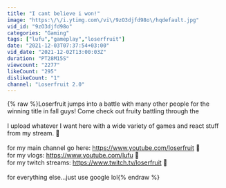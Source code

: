 ```yaml
---
title: "I cant believe i won!"
image: "https:\/\/i.ytimg.com\/vi\/9zO3djfd98o\/hqdefault.jpg"
vid_id: "9zO3djfd98o"
categories: "Gaming"
tags: ["lufu","gameplay","loserfruit"]
date: "2021-12-03T07:37:54+03:00"
vid_date: "2021-12-02T13:00:03Z"
duration: "PT28M15S"
viewcount: "2277"
likeCount: "295"
dislikeCount: "1"
channel: "Loserfruit 2.0"
---
```

{% raw %}Loserfruit jumps into a battle with many other people for the winning title in fall guys! Come check out fruity battling through the <br /><br />I upload whatever I want here with a wide variety of games and react stuff from my stream. 🍓 <br /><br />for my main channel go here: <a rel="nofollow" target="blank" href="https://www.youtube.com/loserfruit">https://www.youtube.com/loserfruit</a> 🍓<br />for my vlogs:  <a rel="nofollow" target="blank" href="https://www.youtube.com/lufu">https://www.youtube.com/lufu</a> 🍇<br />for my twitch streams: <a rel="nofollow" target="blank" href="https://www.twitch.tv/loserfruit">https://www.twitch.tv/loserfruit</a> 🍉<br /><br />for everything else...just use google lol{% endraw %}
